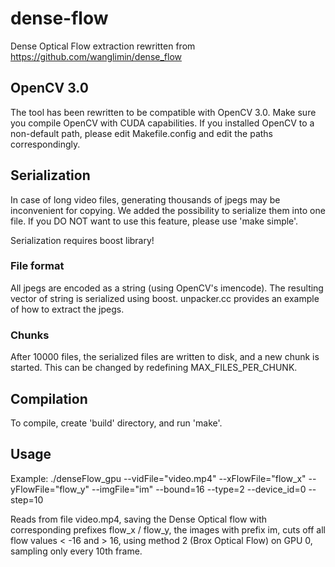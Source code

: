 # dense-flow
Dense Optical Flow extraction rewritten from https://github.com/wanglimin/dense_flow

## OpenCV 3.0
The tool has been rewritten to be compatible with OpenCV 3.0. Make sure you compile OpenCV with CUDA capabilities.
If you installed OpenCV to a non-default path, please edit Makefile.config and edit the paths correspondingly.

## Serialization
In case of long video files, generating thousands of jpegs may be inconvenient for copying. We added the possibility to serialize them into one file. If you DO NOT want to use this feature, please use 'make simple'.

Serialization requires boost library!

### File format
All jpegs are encoded as a string (using OpenCV's imencode). The resulting vector of string is serialized using boost. unpacker.cc provides an example of how to extract the jpegs.

### Chunks
After 10000 files, the serialized files are written to disk, and a new chunk is started. This can be changed by redefining MAX_FILES_PER_CHUNK.

## Compilation
To compile, create 'build' directory, and run 'make'.

## Usage
Example:
./denseFlow_gpu --vidFile="video.mp4" --xFlowFile="flow_x" --yFlowFile="flow_y" --imgFile="im" --bound=16 --type=2 --device_id=0 --step=10

Reads from file video.mp4, saving the Dense Optical flow with corresponding prefixes flow_x / flow_y, the images with prefix im, cuts off all flow values < -16 and > 16, using method 2 (Brox Optical Flow) on GPU 0, sampling only every 10th frame.
